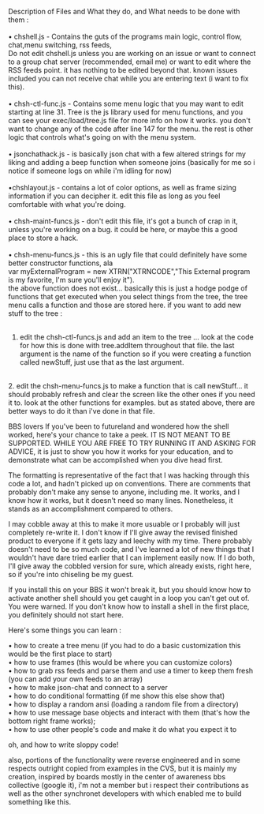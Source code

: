 Description of Files and What they do, and What needs to be done with them :<br>
<br>
• chshell.js - Contains the guts of the programs main logic, control flow, chat,menu switching, rss feeds,<br>
   Do not edit chshell.js unless you are working on an issue or want to connect to a group chat server (recommended, email me) or want to edit where the RSS feeds point. it has nothing to be edited beyond that.  known issues included you can not receive chat while you are entering text (i want to fix this).
<br><br>
• chsh-ctl-func.js - Contains some menu logic that you may want to edit starting at line 31.  Tree is the js library used for menu functions, and you can see your exec/load/tree.js file for more info on how it works.  you don't want to change any of the code after line 147 for the menu.  the rest is other logic that controls what's going on with the menu system.
<br><br>
• jsonchathack.js - is basically json chat with a few altered strings for my liking and adding a beep function when someone joins (basically for me so i notice if someone logs on while i'm idling for now)
<br><br>
•chshlayout.js - contains a lot of color options, as well as frame sizing information if you can decipher it.  edit this file as long as you feel comfortable with what you're doing.
<br><br>
• chsh-maint-funcs.js - don't edit this file, it's got a bunch of crap in it, unless you're working on a bug.  it could be here, or maybe this a good place to store a hack.
<br><br>
• chsh-menu-funcs.js - this is an ugly file that could definitely have some better constructor functions, ala <br>
var myExternalProgram = new XTRN("XTRNCODE","This External program is my favorite, I'm sure you'll enjoy it"). <br>
the above function does not exist... basically this is just a hodge podge of functions that get executed when you select things from the tree, the tree menu calls a function and those are stored here.  if you want to add new stuff to the tree : <br><br>

1. edit the chsh-ctl-funcs.js and add an item to the tree ... look at the code for how this is done with tree.addItem throughout that file.  the last argument is the name of the function so if you were creating a function called newStuff, just use that as the last argument.
<br>
2. edit the chsh-menu-funcs.js to make a function that is call newStuff...  it should probably refresh and clear the screen like the other ones if you need it to.  look at the other functions for examples.  but as stated above, there are better ways to do it than i've done in that file.   
<br>
 


BBS lovers If you've been to futureland and wondered how the shell worked, here's your chance to take a peek.  IT IS NOT MEANT TO BE SUPPORTED.  WHILE YOU ARE FREE TO TRY RUNNING IT AND ASKING FOR ADVICE, it is just to show you how it works for your education, and to demonstrate what can be accomplished when you dive head first.  

The formatting is representative of the fact that I was hacking through this code a lot, and hadn't picked up on conventions.  There are comments that probably don't make any sense to anyone, including me.  It works, and I know how it works, but it doesn't need so many lines.  Nonetheless, it stands as an accomplishment compared to others.

I may cobble away at this to make it more usuable or I probably will just completely re-write it.  I don't know if I'll give away the revised finished product to everyone if it gets lazy and leechy with my time.  There probably doesn't need to be so much code, and I've learned a lot of new things that I wouldn't have dare tried earlier that I can implement easily now.  If I do both, I'll give away the cobbled version for sure, which already exists, right here, so if you're into chiseling be my guest.

If you install this on your BBS it won't break it, but you should know how to activate another shell should you get caught in a loop you can't get out of.  You were warned.  If you don't know how to install a shell in the first place, you definitely should not start here.

Here's some things you can learn : 


• how to create a tree menu (if you had to do a basic customization this would be the first place to start)<br>
• how to use frames (this would be where you can customize colors)<br>
• how to grab rss feeds and parse them and use a timer to keep them fresh (you can add your own feeds to an array)<br>
• how to make json-chat and connect to a server<br>
• how to do conditional formatting (if me show this else show that)<br>
• how to display a random ansi (loading a random file from a directory)<br>
• how to use message base objects and interact with them (that's how the bottom right frame works);<br>
• how to use other people's code and make it do what you expect it to<br>

oh, and how to write sloppy code!  

also, portions of the functionality were reverse engineered and in some respects outright copied from examples in the CVS, but it is mainly my creation, inspired by boards mostly in the center of awareness bbs collective (google it), i'm not a member but i respect their contributions as well as the other synchronet developers with which enabled me to build something like this.

